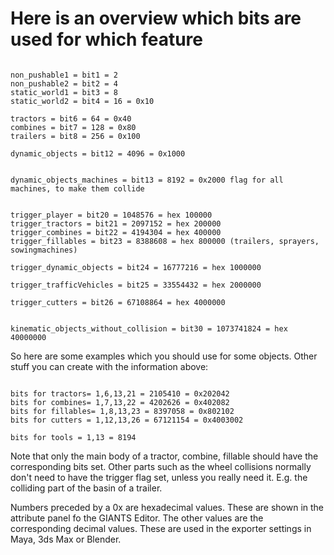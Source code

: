 # Here is an overview which bits are used for which feature

```

non_pushable1 = bit1 = 2
non_pushable2 = bit2 = 4
static_world1 = bit3 = 8
static_world2 = bit4 = 16 = 0x10

tractors = bit6 = 64 = 0x40
combines = bit7 = 128 = 0x80
trailers = bit8 = 256 = 0x100

dynamic_objects = bit12 = 4096 = 0x1000


dynamic_objects_machines = bit13 = 8192 = 0x2000 flag for all machines, to make them collide


trigger_player = bit20 = 1048576 = hex 100000
trigger_tractors = bit21 = 2097152 = hex 200000
trigger_combines = bit22 = 4194304 = hex 400000
trigger_fillables = bit23 = 8388608 = hex 800000 (trailers, sprayers, sowingmachines)

trigger_dynamic_objects = bit24 = 16777216 = hex 1000000

trigger_trafficVehicles = bit25 = 33554432 = hex 2000000

trigger_cutters = bit26 = 67108864 = hex 4000000


kinematic_objects_without_collision = bit30 = 1073741824 = hex 40000000

```

So here are some examples which you should use for some objects. Other stuff you can create with the information above:

```

bits for tractors= 1,6,13,21 = 2105410 = 0x202042
bits for combines= 1,7,13,22 = 4202626 = 0x402082
bits for fillables= 1,8,13,23 = 8397058 = 0x802102
bits for cutters = 1,12,13,26 = 67121154 = 0x4003002

bits for tools = 1,13 = 8194

```

Note that only the main body of a tractor, combine, fillable should have the corresponding bits set. Other parts such as the wheel collisions normally don't need to have the trigger flag set, unless you really need it. E.g. the colliding part of the basin of a trailer.

Numbers preceded by a 0x are hexadecimal values. These are shown in the attribute panel fo the GIANTS Editor. The other values are the corresponding decimal values. These are used in the exporter settings in Maya, 3ds Max or Blender.
